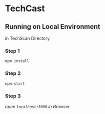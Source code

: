 # TechCast


## Running on Local Environment
in TechScan Directory 

### Step 1 
`npm install`

### Step 2
`npm start`

### Step  3
*open `localhost:3000` in Browser*
